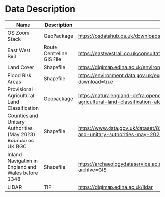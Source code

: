 # Data Description

| Name                                                      | Description                         | Accessed From                                                                                                               |
|-----------------------------------------------------------|-------------------------------------|----------------------------------------------------------------------------------------------------------------------------|
| OS Zoom Stack                                             | GeoPackage                          | https://osdatahub.os.uk/downloads/open/OpenZoomstack                                                            |
| East West Rail                                            | Route Centreline GIS File           | https://eastwestrail.co.uk/consultation2024#block-1944                                                            |
| Land Cover                                                | Shapefile                           | https://digimap.edina.ac.uk/environment                                                                            |
| Flood Risk Areas                                          | Shapefile                           | https://environment.data.gov.uk/explore/f3d63ec5-a21a-49fb-803a-0fa0fb7238b6?download=true                        |
| Provisional Agricultural Land Classification             | Geopackage                          | https://naturalengland-defra.opendata.arcgis.com/datasets/Defra::provisional-agricultural-land-classification-alc-england/about |
| Counties and Unitary Authorities (May 2023) Boundaries UK BGC | Shapefile                       | https://www.data.gov.uk/dataset/85228aec-fe0e-49bf-9455-df000d61e731/counties-and-unitary-authorities-may-2023-boundaries-uk-bgc |
| Inland Navigation in England and Wales before 1348       | Shapefile                           | https://archaeologydataservice.ac.uk/archives/collections/view/1003427/downloads.cfm?archive=GIS                  |
| LIDAR                                                     | TIF                                 | https://digimap.edina.ac.uk/lidar                                                                                  |
